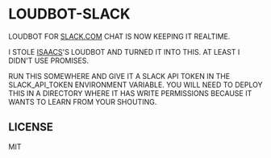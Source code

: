 LOUDBOT-SLACK
=============

LOUDBOT FOR [SLACK.COM](https://slack.com/) CHAT IS NOW KEEPING IT REALTIME.

I STOLE [ISAACS](https://github.com/isaacs)'S LOUDBOT AND TURNED IT INTO THIS. AT LEAST I DIDN'T USE PROMISES.

RUN THIS SOMEWHERE AND GIVE IT A SLACK API TOKEN IN THE SLACK_API_TOKEN ENVIRONMENT VARIABLE. YOU WILL NEED TO DEPLOY THIS IN A DIRECTORY WHERE IT HAS WRITE PERMISSIONS BECAUSE IT WANTS TO LEARN FROM YOUR SHOUTING.

## LICENSE

MIT
